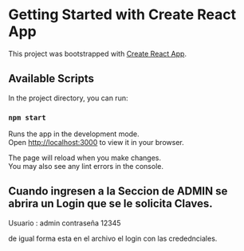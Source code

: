 # Getting Started with Create React App

This project was bootstrapped with [Create React App](https://github.com/facebook/create-react-app).

## Available Scripts

In the project directory, you can run:

### `npm start`

Runs the app in the development mode.\
Open [http://localhost:3000](http://localhost:3000) to view it in your browser.

The page will reload when you make changes.\
You may also see any lint errors in the console.

## Cuando ingresen a la Seccion de ADMIN se abrira un Login que se le solicita Claves.
Usuario : admin
contraseña 12345 

de igual forma esta en el archivo el login con las credednciales.
